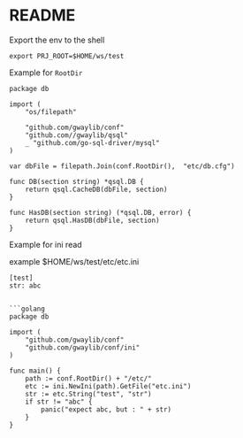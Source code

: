 # README

Export the env to the shell
```shell
export PRJ_ROOT=$HOME/ws/test
```

Example for `RootDir`
```golang
package db

import (
    "os/filepath"

	"github.com/gwaylib/conf"
	"github.com//gwaylib/qsql"
	_ "github.com/go-sql-driver/mysql"
)

var dbFile = filepath.Join(conf.RootDir(),  "etc/db.cfg")

func DB(section string) *qsql.DB {
	return qsql.CacheDB(dbFile, section)
}

func HasDB(section string) (*qsql.DB, error) {
	return qsql.HasDB(dbFile, section)
}
```

Example for ini read

example $HOME/ws/test/etc/etc.ini
```
[test]
str: abc
```

```shell

```golang
package db

import (
	"github.com/gwaylib/conf"
	"github.com/gwaylib/conf/ini"
)

func main() {
    path := conf.RootDir() + "/etc/"
    etc := ini.NewIni(path).GetFile("etc.ini")
    str := etc.String("test", "str")
    if str != "abc" {
        panic("expect abc, but : " + str)
    }
}
```
